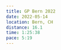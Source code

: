 ```yaml
---
title: GP Bern 2022
date: 2022-05-14
location: Bern, CH
distance: 16.1
time: 1:25:38
pace: 5:19
---
```


